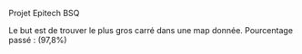 Projet Epitech BSQ

Le but est de trouver le plus gros carré dans une map donnée.
Pourcentage passé : (97,8%)
